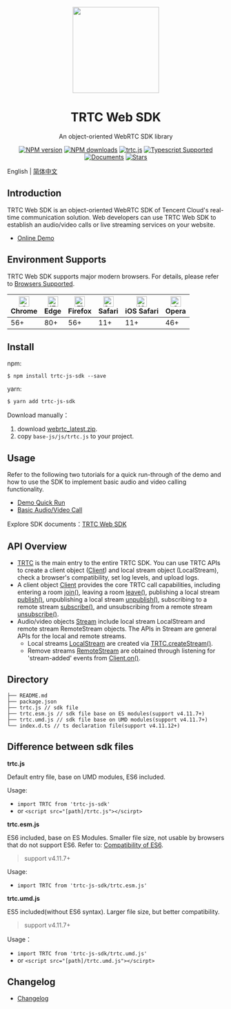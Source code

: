 <p align="center">
  <a href="https://intl.cloud.tencent.com/products/trtc">
    <img width="200" src="https://web.sdk.qcloud.com/trtc/webrtc/assets/trtc-logo.png">
  </a>
</p>

<h1 align="center">TRTC Web SDK</h1>

<div align="center">

An object-oriented WebRTC SDK library  

[![NPM version](https://img.shields.io/npm/v/trtc-js-sdk)](https://www.npmjs.com/package/trtc-js-sdk) [![NPM downloads](https://img.shields.io/npm/dw/trtc-js-sdk)](https://www.npmjs.com/package/trtc-js-sdk) [![trtc.js](https://img.shields.io/bundlephobia/min/trtc-js-sdk)](https://www.npmjs.com/package/trtc-js-sdk) [![Typescript Supported](https://img.shields.io/badge/Typescript-Supported-blue)](https://www.npmjs.com/package/trtc-js-sdk) [![Documents](https://img.shields.io/badge/-Documents-blue)](https://web.sdk.qcloud.com/trtc/webrtc/doc/en/index.html) [![Stars](https://img.shields.io/github/stars/tencentyun/TRTCSDK?style=social)](https://github.com/tencentyun/TRTCSDK) 

</div>

English | [简体中文](https://github.com/LiteAVSDK/TRTC_Web/blob/main/SDK/README-zh_CN.md)

## Introduction

TRTC Web SDK is an object-oriented WebRTC SDK of Tencent Cloud's real-time communication solution. Web developers can use TRTC Web SDK to establish an audio/video calls or live streaming services on your website.

- [Online Demo](https://web.sdk.qcloud.com/trtc/webrtc/demo/api-sample/basic-rtc.html?lang=en)

## Environment Supports

TRTC Web SDK supports major modern browsers. For details, please refer to [Browsers Supported](https://web.sdk.qcloud.com/trtc/webrtc/doc/en/tutorial-05-info-browser.html).

| [<img src="https://web.sdk.qcloud.com/trtc/webrtc/assets/logo/chrome_48x48.png" alt="Chrome" width="24px" height="24px" />](http://godban.github.io/browsers-support-badges/)<br/>Chrome | [<img src="https://web.sdk.qcloud.com/trtc/webrtc/assets/logo/edge_48x48.png" alt="IE / Edge" width="24px" height="24px" />](http://godban.github.io/browsers-support-badges/)<br/> Edge | [<img src="https://web.sdk.qcloud.com/trtc/webrtc/assets/logo/firefox_48x48.png" alt="Firefox" width="24px" height="24px" />](http://godban.github.io/browsers-support-badges/)<br/>Firefox | [<img src="https://web.sdk.qcloud.com/trtc/webrtc/assets/logo/safari_48x48.png" alt="Safari" width="24px" height="24px" />](http://godban.github.io/browsers-support-badges/)<br/>Safari | [<img src="https://web.sdk.qcloud.com/trtc/webrtc/assets/logo/safari-ios_48x48.png" alt="iOS Safari" width="24px" height="24px" />](http://godban.github.io/browsers-support-badges/)<br/>iOS Safari | [<img src="https://web.sdk.qcloud.com/trtc/webrtc/assets/logo/opera_48x48.png" alt="Opera" width="24px" height="24px" />](http://godban.github.io/browsers-support-badges/)<br/>Opera |
| --------- | --------- | --------- | --------- | --------- | --------- |
| 56+ | 80+ | 56+ | 11+ | 11+ | 46+ |

## Install

npm:
```
$ npm install trtc-js-sdk --save
```

yarn:
```
$ yarn add trtc-js-sdk
```

Download manually：

1. download [webrtc_latest.zip](https://web.sdk.qcloud.com/trtc/webrtc/download/webrtc_latest.zip).
2. copy `base-js/js/trtc.js` to your project.

## Usage

Refer to the following two tutorials for a quick run-through of the demo and how to use the SDK to implement basic audio and video calling functionality.

- [Demo Quick Run](https://web.sdk.qcloud.com/trtc/webrtc/doc/en/tutorial-10-basic-get-started-with-demo.html)
- [Basic Audio/Video Call](https://web.sdk.qcloud.com/trtc/webrtc/doc/en/tutorial-11-basic-video-call.html)

Explore SDK documents：[TRTC Web SDK](https://web.sdk.qcloud.com/trtc/webrtc/doc/en/index.html)

## API Overview

- [TRTC](https://web.sdk.qcloud.com/trtc/webrtc/doc/en/TRTC.html) is the main entry to the entire TRTC SDK. You can use TRTC APIs to create a client object ([Client](https://web.sdk.qcloud.com/trtc/webrtc/doc/en/Client.html)) and local stream object (LocalStream), check a browser's compatibility, set log levels, and upload logs.
- A client object [Client](https://web.sdk.qcloud.com/trtc/webrtc/doc/en/Client.html) provides the core TRTC call capabilities, including entering a room [join()](https://web.sdk.qcloud.com/trtc/webrtc/doc/en/Client.html#join), leaving a room [leave()](https://web.sdk.qcloud.com/trtc/webrtc/doc/en/Client.html#leave), publishing a local stream [publish()](https://web.sdk.qcloud.com/trtc/webrtc/doc/en/Client.html#publish), unpublishing a local stream [unpublish()](https://web.sdk.qcloud.com/trtc/webrtc/doc/en/Client.html#unpublish), subscribing to a remote stream [subscribe()](https://web.sdk.qcloud.com/trtc/webrtc/doc/en/Client.html#subscribe), and unsubscribing from a remote stream [unsubscribe()](https://web.sdk.qcloud.com/trtc/webrtc/doc/en/Client.html#unsubscribe).
- Audio/video objects [Stream](https://web.sdk.qcloud.com/trtc/webrtc/doc/en/Stream.html) include local stream LocalStream and remote stream RemoteStream objects. The APIs in Stream are general APIs for the local and remote streams.
  - Local streams [LocalStream](https://web.sdk.qcloud.com/trtc/webrtc/doc/en/LocalStream.html) are created via [TRTC.createStream()](https://web.sdk.qcloud.com/trtc/webrtc/doc/en/TRTC.html#.createStream).
  - Remove streams [RemoteStream](https://web.sdk.qcloud.com/trtc/webrtc/doc/en/RemoteStream.html) are obtained through listening for 'stream-added' events from [Client.on()](https://web.sdk.qcloud.com/trtc/webrtc/doc/en/Client.html#on).

## Directory

```
├── README.md
├── package.json
├── trtc.js // sdk file
├── trtc.esm.js // sdk file base on ES modules(support v4.11.7+)
├── trtc.umd.js // sdk file base on UMD modules(support v4.11.7+)
└── index.d.ts // ts declaration file(support v4.11.12+)
```

## Difference between sdk files

**trtc.js**

Default entry file, base on UMD modules, ES6 included. 

Usage:
- `import TRTC from 'trtc-js-sdk'`
- or `<script src="[path]/trtc.js"></scirpt>`

**trtc.esm.js**

ES6 included, base on ES Modules. Smaller file size, not usable by browsers that do not support ES6. Refer to: [Compatibility of ES6](https://caniuse.com/?search=ES6).

> support v4.11.7+

Usage: 
- `import TRTC from 'trtc-js-sdk/trtc.esm.js'`

**trtc.umd.js**

ES5 included(without ES6 syntax). Larger file size, but better compatibility.

> support v4.11.7+

Usage：

- `import TRTC from 'trtc-js-sdk/trtc.umd.js'`
- or `<script src="[path]/trtc.umd.js"></scirpt>`


## Changelog

- [Changelog](https://web.sdk.qcloud.com/trtc/webrtc/doc/en/tutorial-01-info-changelog.html)
